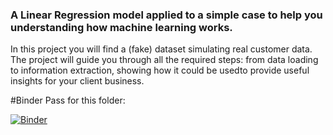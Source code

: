 ### A Linear Regression model applied to a simple case to help you understanding how machine learning works.

In this project you will find a (fake) dataset simulating real customer data. The project will guide you through all the required steps: from data loading to information extraction, showing how it could be usedto provide useful insights for your client business.

#Binder Pass for this folder:

[![Binder](https://mybinder.org/badge_logo.svg)](https://mybinder.org/v2/gh/ElBarso/Regression-For-Dummies/main)
